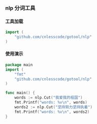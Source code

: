 ### nlp 分词工具

#### 工具加载
```go
import (
	"github.com/cnlesscode/gotool/nlp"
)
```

#### 使用演示
```go
package main
import (
	"fmt"
	"github.com/cnlesscode/gotool/nlp"
)

func main() {
	words := nlp.Cut("我爱我的祖国")
	fmt.Printf("words: %v\n", words)
	words2 := nlp.Cut("坚持努力坚持执着")
	fmt.Printf("words: %v\n", words2)
}
```